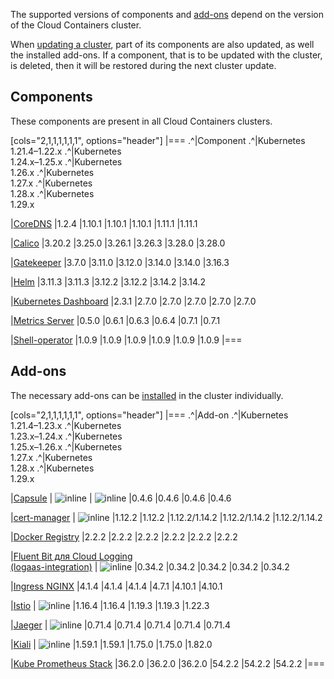 The supported versions of components and [add-ons](../../addons-and-settings/addons) depend on the version of the Cloud Containers cluster.

When [updating a cluster](../../../service-management/update), part of its components are also updated, as well the installed add-ons. If a component, that is to be updated with the cluster, is deleted, then it will be restored during the next cluster update.

## Components

These components are present in all Cloud Containers clusters.

[cols="2,1,1,1,1,1,1", options="header"]
|===
.^|Component
.^|Kubernetes<br>1.21.4–1.22.x
.^|Kubernetes<br>1.24.x–1.25.x
.^|Kubernetes<br>1.26.x
.^|Kubernetes<br>1.27.x
.^|Kubernetes<br>1.28.x
.^|Kubernetes<br>1.29.x

|[CoreDNS](https://github.com/coredns/coredns)
|1.2.4
|1.10.1
|1.10.1
|1.10.1
|1.11.1
|1.11.1

|[Calico](https://github.com/projectcalico/calico)
|3.20.2
|3.25.0
|3.26.1
|3.26.3
|3.28.0
|3.28.0

|[Gatekeeper](https://github.com/open-policy-agent/gatekeeper)
|3.7.0
|3.11.0
|3.12.0
|3.14.0
|3.14.0
|3.16.3

|[Helm](https://github.com/helm/helm)
|3.11.3
|3.11.3
|3.12.2
|3.12.2
|3.14.2
|3.14.2

|[Kubernetes Dashboard](https://github.com/kubernetes/dashboard)
|2.3.1
|2.7.0
|2.7.0
|2.7.0
|2.7.0
|2.7.0

|[Metrics Server](https://github.com/kubernetes-sigs/metrics-server)
|0.5.0
|0.6.1
|0.6.3
|0.6.4
|0.7.1
|0.7.1

|[Shell-operator](https://github.com/flant/shell-operator)
|1.0.9
|1.0.9
|1.0.9
|1.0.9
|1.0.9
|1.0.9
|===

## Add-ons

The necessary add-ons can be [installed](../../../service-management/addons/manage-addons#installing_addon) in the cluster individually.

[cols="2,1,1,1,1,1,1", options="header"]
|===
.^|Add-on
.^|Kubernetes<br>1.21.4–1.23.x
.^|Kubernetes<br>1.23.x–1.24.x
.^|Kubernetes<br>1.25.x–1.26.x
.^|Kubernetes<br>1.27.x
.^|Kubernetes<br>1.28.x
.^|Kubernetes<br>1.29.x

|[Capsule](https://github.com/projectcapsule/capsule)
| ![](/en/assets/no.svg "inline")
| ![](/en/assets/no.svg "inline")
|0.4.6
|0.4.6
|0.4.6
|0.4.6

|[cert-manager](https://github.com/cert-manager/cert-manager)
| ![](/en/assets/no.svg "inline")
|1.12.2
|1.12.2
|1.12.2/1.14.2
|1.12.2/1.14.2
|1.12.2/1.14.2

|[Docker Registry](https://github.com/twuni/docker-registry.helm)
|2.2.2
|2.2.2
|2.2.2
|2.2.2
|2.2.2
|2.2.2

|[Fluent Bit для Cloud Logging<br>(logaas-integration)](../../../service-management/addons/advanced-installation/install-advanced-logaas-integration)
| ![](/en/assets/no.svg "inline")
|0.34.2
|0.34.2
|0.34.2
|0.34.2
|0.34.2

|[Ingress NGINX](https://github.com/kubernetes/ingress-nginx)
|4.1.4
|4.1.4
|4.1.4
|4.7.1
|4.10.1
|4.10.1

|[Istio](https://github.com/istio/istio)
| ![](/en/assets/no.svg "inline")
|1.16.4
|1.16.4
|1.19.3
|1.19.3
|1.22.3

|[Jaeger](https://github.com/jaegertracing/jaeger)
| ![](/en/assets/no.svg "inline")
|0.71.4
|0.71.4
|0.71.4
|0.71.4
|0.71.4

|[Kiali](https://github.com/kiali/kiali)
| ![](/en/assets/no.svg "inline")
|1.59.1
|1.59.1
|1.75.0
|1.75.0
|1.82.0

|[Kube Prometheus Stack](https://github.com/prometheus-operator/kube-prometheus)
|36.2.0
|36.2.0
|36.2.0
|54.2.2
|54.2.2
|54.2.2
|===
